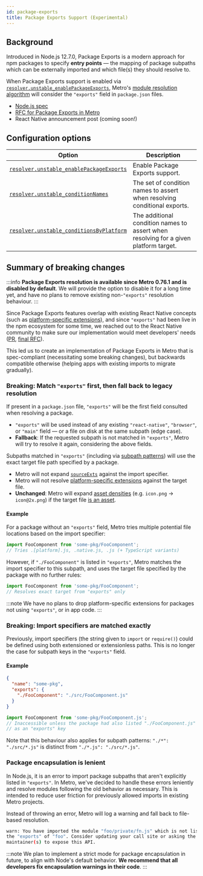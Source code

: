 ```yaml
---
id: package-exports
title: Package Exports Support (Experimental)
---
```


## Background

Introduced in Node.js 12.7.0, Package Exports is a modern approach for npm packages to specify **entry points** — the mapping of package subpaths which can be externally imported and which file(s) they should resolve to.

When Package Exports support is enabled via [`resolver.unstable_enablePackageExports`](/docs/configuration/#unstable_enablepackageexports-experimental), Metro's [module resolution algorithm](/docs/resolution#algorithm) will consider the `"exports"` field in `package.json` files.

- [Node.js spec](https://nodejs.org/docs/latest-v19.x/api/packages.html#package-entry-points)
- [RFC for Package Exports in Metro](https://github.com/react-native-community/discussions-and-proposals/blob/main/proposals/0534-metro-package-exports-support.md)
- React Native announcement post (coming soon!)

## Configuration options

| Option | Description |
| --- | --- |
| [`resolver.unstable_enablePackageExports`](/docs/configuration/#unstable_enablepackageexports-experimental) | Enable Package Exports support. |
| [`resolver.unstable_conditionNames`](/docs/configuration/#unstable_conditionnames-experimental) | The set of condition names to assert when resolving conditional exports. |
| [`resolver.unstable_conditionsByPlatform`](/docs/configuration/#unstable_conditionsbyplatform-experimental) | The additional condition names to assert when resolving for a given platform target. |

## Summary of breaking changes

:::info
**Package Exports resolution is available since Metro 0.76.1 and is disabled by default**. We will provide the option to disable it for a long time yet, and have no plans to remove existing non-`"exports"` resolution behaviour.
:::

Since Package Exports features overlap with existing React Native concepts (such as [platform-specific extensions](https://reactnative.dev/docs/platform-specific-code)), and since `"exports"` had been live in the npm ecosystem for some time, we reached out to the React Native community to make sure our implementation would meet developers' needs ([PR](https://github.com/react-native-community/discussions-and-proposals/pull/534), [final RFC](https://github.com/react-native-community/discussions-and-proposals/blob/main/proposals/0534-metro-package-exports-support.md)).

This led us to create an implementation of Package Exports in Metro that is spec-compliant (necessitating some breaking changes), but backwards compatible otherwise (helping apps with existing imports to migrate gradually).

### Breaking: Match `"exports"` first, then fall back to legacy resolution

If present in a `package.json` file, `"exports"` will be the first field consulted when resolving a package.

- `"exports"` will be used instead of any existing `"react-native"`, `"browser"`, or `"main"` field — or a file on disk at the same subpath (edge case).
- **Fallback**: If the requested subpath is not matched in `"exports"`, Metro will try to resolve it again, considering the above fields.

Subpaths matched in `"exports"` (including via [subpath patterns](https://nodejs.org/docs/latest-v19.x/api/packages.html#subpath-patterns)) will use the exact target file path specified by a package.
  - Metro will not expand [`sourceExts`](/docs/configuration/#sourceexts) against the import specifier.
  - Metro will not resolve [platform-specific extensions](https://reactnative.dev/docs/platform-specific-code) against the target file.
  - **Unchanged**: Metro will expand [asset densities](/docs/configuration#assetresolutions) (e.g. `icon.png` → `icon@2x.png`) if the target file [is an asset](/docs/configuration/#assetexts).

#### Example

For a package without an `"exports"` field, Metro tries multiple potential file locations based on the import specifier:

```js
import FooComponent from 'some-pkg/FooComponent';
// Tries .[platform].js, .native.js, .js (+ TypeScript variants)
```

However, if `"./FooComponent"` is listed in `"exports"`, Metro matches the import specifier to this subpath, and uses the target file specified by the package with no further rules:

```js
import FooComponent from 'some-pkg/FooComponent';
// Resolves exact target from "exports" only
```

:::note
We have no plans to drop platform-specific extensions for packages not using `"exports"`, or in app code.
:::

### Breaking: Import specifiers are matched exactly

Previously, import specifiers (the string given to `import` or `require()`) could be defined using both extensioned or extensionless paths. This is no longer the case for subpath keys in the `"exports"` field.

#### Example

```json
{
  "name": "some-pkg",
  "exports": {
    "./FooComponent": "./src/FooComponent.js"
  }
}
```

```js
import FooComponent from 'some-pkg/FooComponent.js';
// Inaccessible unless the package had also listed "./FooComponent.js"
// as an "exports" key
```

Note that this behaviour also applies for subpath patterns: `"./*": "./src/*.js"` is distinct from `"./*.js": "./src/*.js"`.

### Package encapsulation is lenient

In Node.js, it is an error to import package subpaths that aren't explicitly listed in `"exports"`. In Metro, we've decided to handle these errors leniently and resolve modules following the old behavior as necessary. This is intended to reduce user friction for previously allowed imports in existing Metro projects.

Instead of throwing an error, Metro will log a warning and fall back to file-based resolution.

```sh
warn: You have imported the module "foo/private/fn.js" which is not listed in
the "exports" of "foo". Consider updating your call site or asking the package
maintainer(s) to expose this API.
```

:::note
We plan to implement a strict mode for package encapsulation in future, to align with Node's default behavior. **We recommend that all developers fix encapsulation warnings in their code**.
:::

